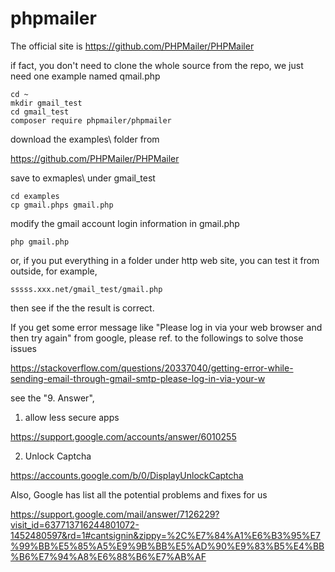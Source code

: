 # phpmailer

The official site is
https://github.com/PHPMailer/PHPMailer

if fact, you don't need to clone the whole source from the repo, 
we just need one example named qmail.php 

	cd ~
	mkdir gmail_test
	cd gmail_test
	composer require phpmailer/phpmailer

download the examples\ folder from 

https://github.com/PHPMailer/PHPMailer

save to exmaples\ under gmail_test 

	cd examples
	cp gmail.phps gmail.php

modify the gmail account login information in gmail.php

	php gmail.php 

or, if you put everything in a folder under http web site,
you can test it from outside, for example, 

	sssss.xxx.net/gmail_test/gmail.php

then see if the the result is correct.

If you get some error message like "Please log in via your web browser and then try again" 
from google, please ref. to the followings to solve those issues

https://stackoverflow.com/questions/20337040/getting-error-while-sending-email-through-gmail-smtp-please-log-in-via-your-w

see the "9. Answer", 

1. allow less secure apps

https://support.google.com/accounts/answer/6010255

2. Unlock Captcha

https://accounts.google.com/b/0/DisplayUnlockCaptcha

Also, Google has list all the potential problems and fixes for us

https://support.google.com/mail/answer/7126229?visit_id=637713716244801072-1452480597&rd=1#cantsignin&zippy=%2C%E7%84%A1%E6%B3%95%E7%99%BB%E5%85%A5%E9%9B%BB%E5%AD%90%E9%83%B5%E4%BB%B6%E7%94%A8%E6%88%B6%E7%AB%AF